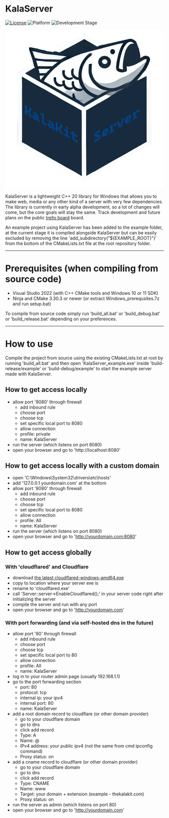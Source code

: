 # KalaServer

[![License](https://img.shields.io/badge/license-Zlib-blue)](LICENSE.md)
![Platform](https://img.shields.io/badge/platform-Windows-brightgreen)
![Development Stage](https://img.shields.io/badge/development-Alpha-yellow)

![Logo](logo.png)

KalaServer is a lightweight C++ 20 library for Windows that allows you to make web, media or any other kind of a server with very few dependencies. The library is currently in early alpha development, so a lot of changes will come, but the core goals will stay the same. Track development and future plans on the public [trello board](https://trello.com/b/Xrf2qRDD/kalaserver) board.

An example project using KalaServer has been added to the example folder, at the current stage it is compiled alongside KalaServer but can be easily excluded by removing the line 'add_subdirectory("${EXAMPLE_ROOT}")' from the bottom of the CMakeLists.txt file at the root repository folder.

---

# Prerequisites (when compiling from source code)

- Visual Studio 2022 (with C++ CMake tools and Windows 10 or 11 SDK)
- Ninja and CMake 3.30.3 or newer (or extract Windows_prerequsites.7z and run setup.bat)

To compile from source code simply run 'build_all.bat' or 'build_debug.bat' or 'build_release.bat' depending on your preferences.

---

# How to use

Compile the project from source using the existing CMakeLists.txt at root by running 'build_all.bat' and then open 'KalaServer_example.exe' inside 'build-release/example' or 'build-debug/example' to start the example server made with KalaServer.

## How to get access locally

- allow port '8080' through firewall
	- add inbound rule
	- choose port
	- choose tcp
	- set specific local port to 8080
	- allow connection
	- profile: private
	- name: KalaServer
- run the server (which listens on port 8080)
- open your browser and go to 'http://localhost:8080'

## How to get access locally with a custom domain

- open 'C:\Windows\System32\drivers\etc\hosts'
- add '127.0.0.1    yourdomain.com' at the bottom
- allow port '8080' through firewall
	- add inbound rule
	- choose port
	- choose tcp
	- set specific local port to 8080
	- allow connection
	- profile: All
	- name: KalaServer
- run the server (which listens on port 8080)
- open your browser and go to 'http://yourdomain.com:8080'

## How to get access globally

### With 'cloudflared' and Cloudflare

- download [the latest cloudflared-windows-amd64.exe](https://github.com/cloudflare/cloudflared/releases/latest)
- copy to location where your server exe is
- rename to 'cloudflared.exe'
- call 'Server::server->EnableCloudflared();' in your server code right after initializing the server
- compile the server and run with any port
- open your browser and go to 'http://yourdomain.com'

### With port forwarding (and via self-hosted dns in the future)

- allow port '80' through firewall
	- add inbound rule
	- choose port
	- choose tcp
	- set specific local port to 80
	- allow connection
	- profile: All
	- name: KalaServer
- log in to your router admin page (usually 192.168.1.1)
- go to the port forwarding section 
	- port: 80
	- protocol: tcp
	- internal ip: your ipv4
	- internal port: 80
	- name: KalaServer
- add a root domain record to cloudflare (or other domain provider)
	- go to your cloudflare domain
	- go to dns
	- click add record
	- Type: A
	- Name: @
	- IPv4 address: your public ipv4 (not the same from cmd ipconfig command)
	- Proxy status: on
- add a cname record to cloudflare (or other domain provider)
	- go to your cloudflare domain
	- go to dns
	- click add record
	- Type: CNAME
	- Name: www
	- Target: your domain + extension (example - thekalakit.com)
	- Proxy status: on
- run the server as admin (which listens on port 80)
- open your browser and go to 'http://yourdomain.com'